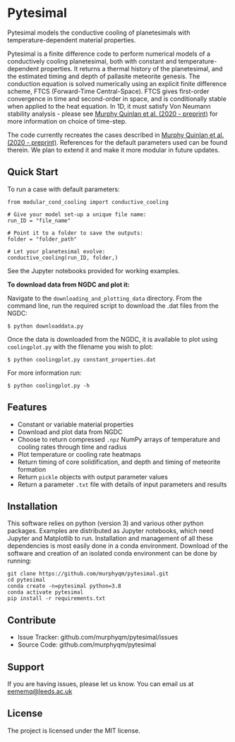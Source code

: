 Pytesimal
========

Pytesimal models the conductive cooling of planetesimals with temperature-dependent material properties.

Pytesimal is a finite difference code to perform numerical models of a conductively cooling planetesimal, both with constant and temperature-dependent properties. It returns a thermal history of the planetesimal, and the estimated timing and depth of pallasite meteorite genesis.
The conduction equation is solved numerically using an explicit finite difference scheme, FTCS (Forward-Time Central-Space). FTCS gives first-order convergence in time and second-order in space, and is conditionally stable when applied to the heat equation.
In 1D, it must satisfy Von Neumann stability analysis - please see [Murphy Quinlan et al. (2020 - preprint)](https://www.essoar.org/doi/abs/10.1002/essoar.10504913.1) for more information on choice of time-step.

The code currently recreates the cases described in [Murphy Quinlan et al. (2020 - preprint)](https://www.essoar.org/doi/abs/10.1002/essoar.10504913.1). References for the default parameters used can be found therein. We plan to extend it and make it more modular in future updates.

Quick Start
-----------

To run a case with default parameters:

    from modular_cond_cooling import conductive_cooling

    # Give your model set-up a unique file name:
    run_ID = "file_name"

    # Point it to a folder to save the outputs:
    folder = "folder_path" 

    # Let your planetesimal evolve:
    conductive_cooling(run_ID, folder,)

See the Jupyter notebooks provided for working examples.

**To download data from NGDC and plot it:**

Navigate to the `downloading_and_plotting_data` directory. From the command line, run the required script to download the .dat files from the NGDC:

`$ python downloaddata.py`

Once the data is downloaded from the NGDC, it is available to plot using `coolingplot.py` with the filename you wish to plot:

`$ python coolingplot.py constant_properties.dat`

For more information run:

`$ python coolingplot.py -h`

Features
--------

- Constant or variable material properties
- Download and plot data from NGDC
- Choose to return compressed `.npz` NumPy arrays of temperature and cooling rates through time and radius
- Plot temperature or cooling rate heatmaps
- Return timing of core solidification, and depth and timing of meteorite formation
- Return `pickle` objects with output parameter values
- Return a parameter `.txt` file with details of input parameters and results

Installation
------------
This software relies on python (version 3) and various other python packages. Examples are distributed as Jupyter notebooks, which need Jupyter and Matplotlib to run. Installation and management of all these dependencies is most easily done in a conda environment. Download of the software and creation of an isolated conda environment can be done by running:


    git clone https://github.com/murphyqm/pytesimal.git
    cd pytesimal
    conda create -n=pytesimal python=3.8
    conda activate pytesimal
    pip install -r requirements.txt


Contribute
----------

- Issue Tracker: github.com/murphyqm/pytesimal/issues
- Source Code: github.com/murphyqm/pytesimal

Support
-------

If you are having issues, please let us know.
You can email us at eememq@leeds.ac.uk

License
-------

The project is licensed under the MIT license.
